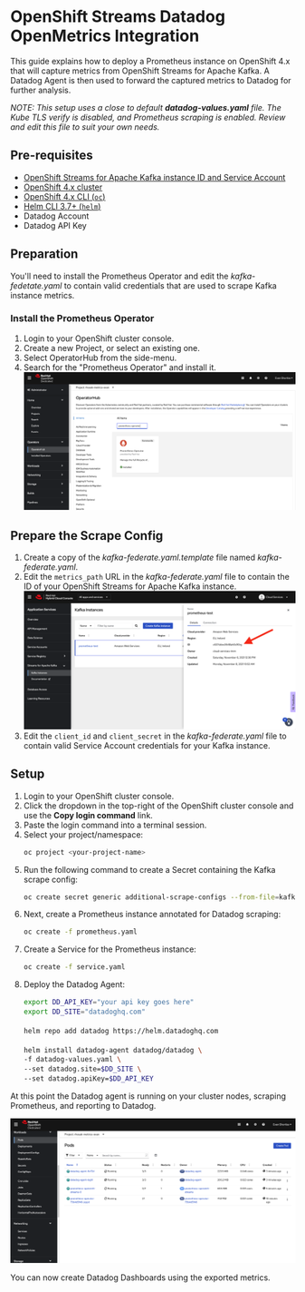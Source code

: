 # OpenShift Streams Datadog OpenMetrics Integration

This guide explains how to deploy a Prometheus instance on OpenShift 4.x that
will capture metrics from OpenShift Streams for Apache Kafka. A Datadog Agent
is then used to forward the captured metrics to Datadog for further analysis.

_NOTE: This setup uses a close to default **datadog-values.yaml** file. The Kube TLS verify is disabled, and Prometheus scraping is enabled. Review and edit this file to suit your own needs._

## Pre-requisites

* [OpenShift Streams for Apache Kafka instance ID and Service Account](https://console.redhat.com/application-services/streams/kafkas)
* [OpenShift 4.x cluster](https://console.redhat.com/openshift/create)
* [OpenShift 4.x CLI (`oc`)](https://console.redhat.com/openshift/downloads)
* [Helm CLI 3.7+ (`helm`)](https://helm.sh/docs/intro/install/)
* Datadog Account
* Datadog API Key

## Preparation

You'll need to install the Prometheus Operator and edit the
*kafka-fedetate.yaml* to contain valid credentials that are used to scrape
Kafka instance metrics.

### Install the Prometheus Operator
1. Login to your OpenShift cluster console.
1. Create a new Project, or select an existing one.
1. Select OperatorHub from the side-menu.
1. Search for the "Prometheus Operator" and install it.
![](/images/operator-install.png)

## Prepare the Scrape Config

1. Create a copy of the *kafka-federate.yaml.template* file named *kafka-federate.yaml*.
1. Edit the `metrics_path` URL in the *kafka-federate.yaml* file to contain the ID of your OpenShift Streams for Apache Kafka instance.
![](/images/kafka-instance-id.png)
1. Edit the `client_id` and `client_secret` in the *kafka-federate.yaml* file to contain valid Service Account credentials for your Kafka instance.

## Setup

1. Login to your OpenShift cluster console.
1. Click the dropdown in the top-right of the OpenShift cluster console and use the **Copy login command** link.
1. Paste the login command into a terminal session.
1. Select your project/namespace:
    ```bash
    oc project <your-project-name>
    ```
1. Run the following command to create a Secret containing the Kafka scrape config:
    ```bash
    oc create secret generic additional-scrape-configs --from-file=kafka-federate.yaml --dry-run -o yaml | oc create -f -
    ```
1. Next, create a Prometheus instance annotated for Datadog scraping:
    ```bash
    oc create -f prometheus.yaml
    ```
1. Create a Service for the Prometheus instance:
    ```bash
    oc create -f service.yaml
    ```
1. Deploy the Datadog Agent:
    ```bash
    export DD_API_KEY="your api key goes here"
    export DD_SITE="datadoghq.com"

    helm repo add datadog https://helm.datadoghq.com

    helm install datadog-agent datadog/datadog \
    -f datadog-values.yaml \
    --set datadog.site=$DD_SITE \
    --set datadog.apiKey=$DD_API_KEY
    ```

At this point the Datadog agent is running on your cluster nodes, scraping Prometheus, and reporting to Datadog.

![](/images/running-pods.png)

You can now create Datadog Dashboards using the exported metrics.

